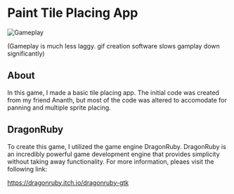 # Paint Tile Placing App

![Gameplay](tileGameplay.gif)

(Gameplay is much less laggy. gif creation software slows gamplay down significantly)

## About

In this game, I made a basic tile placing app. The initial code was created from my friend Ananth, but most of the code was altered to accomodate for panning and multiple sprite placing.

## DragonRuby

To create this game, I utilized the game engine DragonRuby. DragonRuby is an incredibly powerful game development engine that provides simplicity without taking away functionality. For more information, pleaes visit the following link:

https://dragonruby.itch.io/dragonruby-gtk